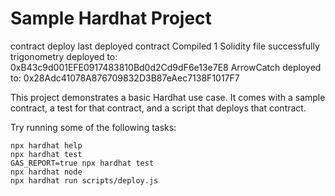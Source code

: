 # Sample Hardhat Project
contract deploy 
last deployed contract
Compiled 1 Solidity file successfully
trigonometry deployed to: 0xB43c9d001EFE0917483810Bd0d2Cd9dF6e13e7E8
ArrowCatch deployed to: 0x28Adc41078A876709832D3B87eAec7138F1017F7

This project demonstrates a basic Hardhat use case. It comes with a sample contract, a test for that contract, and a script that deploys that contract.

Try running some of the following tasks:

```shell
npx hardhat help
npx hardhat test
GAS_REPORT=true npx hardhat test
npx hardhat node
npx hardhat run scripts/deploy.js
```
